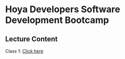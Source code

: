 # Hoya Developers Software Development Bootcamp

## Lecture Content

Class 1: [Click here](01%20-%20Building%20your%20first%20website/notes.md)
